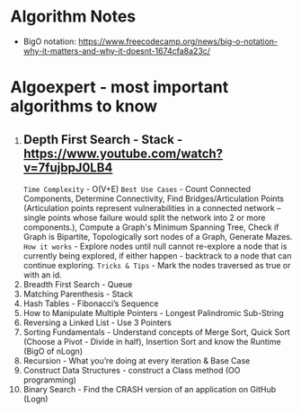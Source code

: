 # Algorithm Notes

- BigO notation: https://www.freecodecamp.org/news/big-o-notation-why-it-matters-and-why-it-doesnt-1674cfa8a23c/

# Algoexpert - most important algorithms to know

1.  ## Depth First Search - Stack - https://www.youtube.com/watch?v=7fujbpJ0LB4
    `Time Complexity` - O(V+E)
    `Best Use Cases` - Count Connected Components, Determine Connectivity, Find Bridges/Articulation Points (Articulation points represent vulnerabilities in a connected network – single points whose failure would split the network into 2 or more components.), Compute a Graph's Minimum Spanning Tree, Check if Graph is Bipartite, Topologically sort nodes of a Graph, Generate Mazes.
    `How it works` - Explore nodes until null cannot re-explore a node that is currently being explored, if either happen - backtrack to a node that can continue exploring.
    `Tricks & Tips` - Mark the nodes traversed as true or with an id.
2.  Breadth First Search - Queue
3.  Matching Parenthesis - Stack
4.  Hash Tables - Fibonacci’s Sequence
5.  How to Manipulate Multiple Pointers - Longest Palindromic Sub-String
6.  Reversing a Linked List - Use 3 Pointers
7.  Sorting Fundamentals - Understand concepts of Merge Sort, Quick Sort (Choose a Pivot - Divide in half), Insertion Sort and know the Runtime (BigO of nLogn)
8.  Recursion - What you’re doing at every iteration & Base Case
9.  Construct Data Structures - construct a Class method (OO programming)
10. Binary Search - Find the CRASH version of an application on GitHub (Logn)

